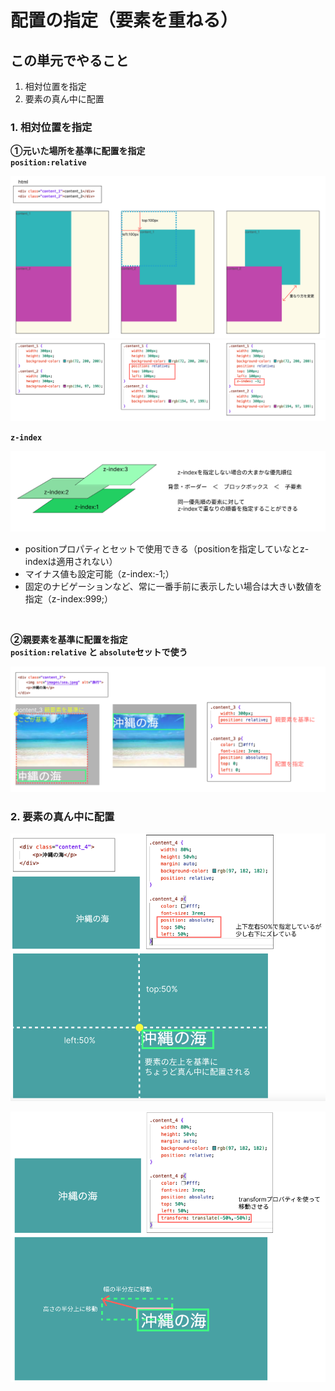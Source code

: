# **配置の指定（要素を重ねる）**

## **この単元でやること**

1. 相対位置を指定
2. 要素の真ん中に配置

### **1. 相対位置を指定**

**①元いた場所を基準に配置を指定**  
**`position:relative`**  

![html](img/404_img01.png)
![html](img/404_img02.png)

**`z-index`**  

![html](img/404_img03.png)

- positionプロパティとセットで使用できる（positionを指定していなとz-indexは適用されない）
- マイナス値も設定可能（z-index:-1;）
- 固定のナビゲーションなど、常に一番手前に表示したい場合は大きい数値を指定（z-index:999;）

<br>

**②親要素を基準に配置を指定**  
**`position:relative` と `absolute`セットで使う**

![html](img/404_img04.png)


### **2. 要素の真ん中に配置**

![html](img/404_img05.png)

![html](img/404_img06.png)